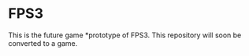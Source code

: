 # FPS3
 This is the future game *prototype of FPS3. This repository will soon be converted to a game.
